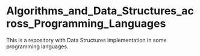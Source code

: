 # Algorithms_and_Data_Structures_across_Programming_Languages

This is a repository with Data Structures implementation in some programming languages.

